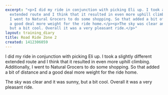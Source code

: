 ```yaml
---
excerpt: "<p>I did my ride in conjunction with picking Eli up. I took a slightly different
  extended route and I think that it resulted in even more uphill climbing. Additionally,
  I went to Natural Grocers to do some shopping. So that added a bit of distance and
  a good deal more weight for the ride home.</p><p>The sky was clear and it was sunny,
  but a bit cool. Overall it was a very pleasant ride.</p>"
layout: training_diary
title: Road Ride Zone 2
created: 1412306059
---
```

<p>I did my ride in conjunction with picking Eli up. I took a slightly different extended route and I think that it resulted in even more uphill climbing. Additionally, I went to Natural Grocers to do some shopping. So that added a bit of distance and a good deal more weight for the ride home.</p><p>The sky was clear and it was sunny, but a bit cool. Overall it was a very pleasant ride.</p>
